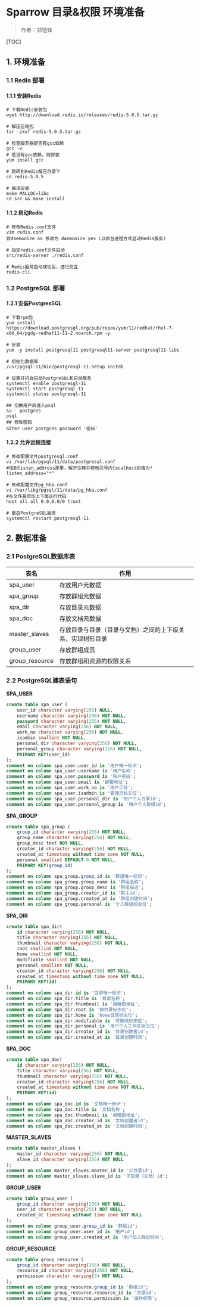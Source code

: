 # Sparrow 目录&权限 环境准备

> 作者：郑铠锋

[TOC]

## 1.  环境准备
### 1.1 Redis 部署
#### 1.1.1 安装Redis
```shell
# 下载Redis安装包
wget http://download.redis.io/releases/redis-5.0.5.tar.gz

# 解压压缩包
tar -zxvf redis-5.0.5.tar.gz

# 检查服务器是否有gcc依赖
gcc -v
# 若没有gcc依赖，则安装
yum insall gcc

# 跳转到Redis解压目录下
cd redis-5.0.5

# 编译安装
make MALLOC=libc
cd src && make install
```

#### 1.1.2 启动Redis

```shell
# 修改Redis.conf文件
vim redis.conf
将daemonize no 修改为 daemonize yes (以后台进程方式启动Redis服务)

# 指定redis.conf文件启动
src/redis-server ./redis.conf

# Redis服务启动成功后，进行交互
redis-cli
```

### 1.2 PostgreSQL 部署
#### 1.2.1 安装PostgresSQL

```shell
# 下载rpm包
yum install https://download.postgresql.org/pub/repos/yum/11/redhat/rhel-7-x86_64/pgdg-redhat11-11-2.noarch.rpm -y

# 安装
yum -y install postgresql11 postgresql11-server postgresql11-libs

# 初始化数据库
/usr/pgsql-11/bin/postgresql-11-setup initdb

# 设置开机自启动PostgreSQL和启动服务
systemctl enable postgresql-11
systemctl start postgresql-11
systemctl status postgresql-11

## 切换用户后进入psql
su - postgres
psql
## 修改密码
alter user postgres password '密码'
```

#### 1.2.2 允许远程连接

```shell
# 修改配置文件postgresql.conf
vi /var/lib/pgsql/11/data/postgresql.conf
#找到listen_address那里，解开注释并修改引号内localhost的值为*
listen_address="*"

# 修改配置文件pg_hba.conf
vi /var/libg/pgsql/11/data/pg_hba.conf
#在文件最后加上下面这行代码
host all all 0.0.0.0/0 trust

# 重启PostgreSQL服务
systemctl restart postgresql-11
```

## 2.  数据准备
### 2.1 PostgreSQL数据库表

| 表名           | 作用                                                       |
| -------------- | ---------------------------------------------------------- |
| spa_user       | 存放用户元数据                                             |
| spa_group      | 存放群组元数据                                             |
| spa_dir        | 存放目录元数据                                             |
| spa_doc        | 存放文档元数据                                             |
| master_slaves  | 存放目录与目录（目录与文档）之间的上下级关系，实现树形目录 |
| group_user     | 存放群组成员                                               |
| group_resource | 存放群组和资源的权限关系                                   |



### 2.2 PostgreSQL建表语句

**SPA_USER**

```sql
create table spa_user (
    user_id character varying(256) NULL,
    username character varying(256) NOT NULL,
    password character varying(256) NOT NULL,
    email character varying(256) NOT NULL,
    work_no character varying(256) NOT NULL,
    isadmin smallint NOT NULL,
    personal_dir character varying(256) NOT NULL,
    personal_group character varying(256) NOT NULL,
    PRIMARY KEY(user_id)
);
comment on column spa_user.user_id is '用户唯一标识';
comment on column spa_user.username is '用户名称';
comment on column spa_user.password is '账户密码';
comment on column spa_user.email is '邮箱地址';
comment on column spa_user.work_no is '用户工号';
comment on column spa_user.isadmin is '管理员标志位';
comment on column spa_user.personal_dir is '用户个人目录id';
comment on column spa_user.personal_group is '用户个人群组id';
```

**SPA_GROUP**

```sql
create table spa_group (
    group_id character varying(256) NOT NULL,
    group_name character varying(256) NOT NULL,
    group_desc text NOT NULL,
    creator_id character varying(256) NOT NULL,
    created_at timestamp without time zone NOT NULL,
    personal smallint DEFAULT 0 NOT NULL,
    PRIMARY KEY(group_id)
);
comment on column spa_group.group_id is '群组唯一标识';
comment on column spa_group.group_name is '群组名称';
comment on column spa_group.group_desc is '群组描述';
comment on column spa_group.creator_id is '群主id';
comment on column spa_group.created_at is '群组创建时间';
comment on column spa_group.personal is '个人群组标志位';
```

**SPA_DIR**

```sql
create table spa_dir(
    id character varying(256) NOT NULL,
    title character varying(256) NOT NULL,
    thumbnail character varying(256) NOT NULL,
    root smallint NOT NULL,
    home smallint NOT NULL,
    modifiable smallint NOT NULL,
    personal smallint NOT NULL,
    creator_id character varying(256) NOT NULL,
    created_at timestamp without time zone NOT NULL,
 	PRIMARY KEY(id)
);
comment on column spa_dir.id is '目录唯一标识';
comment on column spa_dir.title is '目录名称';
comment on column spa_dir.thumbnail is '缩略图地址';
comment on column spa_dir.root is '根目录标志位';
comment on column spa_dir.home is 'home目录标志位';
comment on column spa_dir.modifiable is '可删改标志位';
comment on column spa_dir.personal is '用户个人工作区标志位';
comment on column spa_dir.creator_id is '目录创建者id';
comment on column spa_dir.created_at is '目录创建时间';
```

**SPA_DOC**

```sql
create table spa_doc(
    id character varying(256) NOT NULL,
    title character varying(256) NOT NULL,
    thumbnail character varying(256) NOT NULL,
    creator_id character varying(256) NOT NULL,
    created_at timestamp without time zone NOT NULL,
 	PRIMARY KEY(id)
);
comment on column spa_doc.id is '文档唯一标识';
comment on column spa_doc.title is '文档名称';
comment on column spa_doc.thumbnail is '缩略图地址';
comment on column spa_doc.creator_id is '文档创建者id';
comment on column spa_doc.created_at is '文档创建时间';
```

**MASTER_SLAVES**

```sql
create table master_slaves (
    master_id character varying(256) NOT NULL,
    slave_id character varying(256) NOT NULL
);
comment on column master_slaves.master_id is '父目录id';
comment on column master_slaves.slave_id is '子目录（文档）id';
```

**GROUP_USER**

```sql
create table group_user (
    group_id character varying(256) NOT NULL,
    user_id character varying(256) NOT NULL,
    created_at timestamp without time zone NOT NULL
);
comment on column group_user.group_id is '群组id';
comment on column group_user.user_id is '用户id';
comment on column group_user.created_at is '用户加入群组时间';
```

**GROUP_RESOURCE**

```sql
create table group_resource (
    group_id character varying(256) NOT NULL,
    resource_id character varying(256) NOT NULL,
    permission character varying(3) NOT NULL
);
comment on column group_resource.group_id is '群组id';
comment on column group_resource.resource_id is '资源id';
comment on column group_resource.permission is '操作权限';
```


